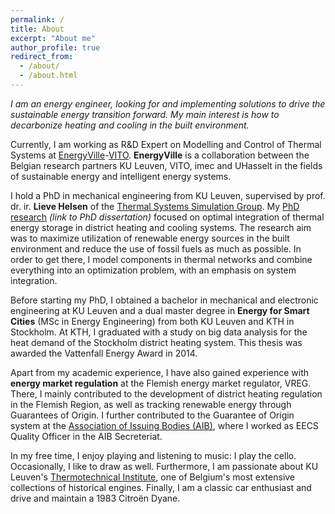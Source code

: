 ```yaml
---
permalink: /
title: About
excerpt: "About me"
author_profile: true
redirect_from:
  - /about/
  - /about.html
---
```


*I am an energy engineer, looking for and implementing solutions to drive the sustainable energy transition forward. My main interest is how to decarbonize heating and cooling in the built environment.*

Currently, I am working as R&D Expert on Modelling and Control of Thermal Systems at [EnergyVille](https://energyville.be/en/)-[VITO](https://vito.be/en). **EnergyVille** is a collaboration between the Belgian research partners KU Leuven, VITO, imec and UHasselt in the fields of sustainable energy and intelligent energy systems. 

I hold a PhD in mechanical engineering from KU Leuven, supervised by prof. dr. ir. **Lieve Helsen** of the [Thermal Systems Simulation Group](https://www.mech.kuleuven.be/en/tme/research/thermal_systems). My [PhD research](https://lirias.kuleuven.be/handle/123456789/638748) _(link to PhD dissertation)_ focused on optimal integration of thermal energy storage in district heating and cooling systems. The research aim was to maximize utilization of renewable energy sources in the built environment and reduce the use of fossil fuels as much as possible. In order to get there, I model components in thermal networks and combine everything into an optimization problem, with an emphasis on system integration.

Before starting my PhD, I obtained a bachelor in mechanical and electronic engineering at KU Leuven and a dual master degree in **Energy for Smart Cities** (MSc in Energy Engineering) from both KU Leuven and KTH in Stockholm. At KTH, I graduated with a study on big data analysis for the heat demand of the Stockholm district heating system. This thesis was awarded the Vattenfall Energy Award in 2014.

Apart from my academic experience, I have also gained experience with **energy market regulation** at the Flemish energy market regulator, VREG. There, I mainly contributed to the development of district heating regulation in the Flemish Region, as well as tracking renewable energy through Guarantees of Origin. I further contributed to the Guarantee of Origin system at the [Association of Issuing Bodies (AIB)](http://aib-net.org/), where I worked as EECS Quality Officer in the AIB Secreteriat.

In my free time, I enjoy playing and listening to music: I play the cello. Occasionally, I like to draw as well. Furthermore, I am passionate about KU Leuven's [Thermotechnical Institute](https://www.mech.kuleuven.be/en/tme/thermotechnisch-instituut), one of Belgium's most extensive collections of historical engines. Finally, I am a classic car enthusiast and drive and maintain a 1983 Citroën Dyane.
